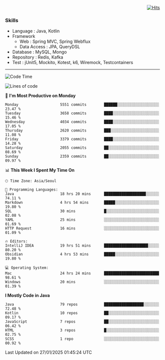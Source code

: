 <!-- Github Profile Readme로 프로필 꾸미기 : https://zzsza.github.io/development/2020/07/10/make-github-profile-readme/ -->

<!-- github theme -->
  <!-- 
    ![header](https://capsule-render.vercel.app/api?type=slice&color=e0f0e3&height=150&section=header&text=beasy&fontSize=45)
  -->


<!-- hits count : https://hits.seeyoufarm.com/ -->
<div align=right>
    
  [![Hits](https://hits.seeyoufarm.com/api/count/incr/badge.svg?url=https%3A%2F%2Fgithub.com%2Fchoi-ys&count_bg=%2379C83D&title_bg=%23555555&icon=&icon_color=%23E7E7E7&title=hits&edge_flat=false)](https://hits.seeyoufarm.com)

</div>


<!-- Committed Top Lang -->
<div align=center>
</div>


### Skills
 - Language : Java, Kotlin
 - Framework
   - Web : Spring MVC, Spring Webflux
   - Data Access : JPA, QueryDSL
 - Database : MySQL, Mongo
 - Repository : Redis, Kafka
 - Test : jUnit5, Mockito, Kotest, k6, Wiremock, Testcontainers

---

<!--START_SECTION:waka-->
![Code Time](http://img.shields.io/badge/Code%20Time-5%2C171%20hrs%207%20mins-blue)

![Lines of code](https://img.shields.io/badge/From%20Hello%20World%20I%27ve%20Written-15.1%20million%20lines%20of%20code-blue)

📅 **I'm Most Productive on Monday** 

```text
Monday                   5551 commits        ██████░░░░░░░░░░░░░░░░░░░   23.47 % 
Tuesday                  3658 commits        ████░░░░░░░░░░░░░░░░░░░░░   15.46 % 
Wednesday                4034 commits        ████░░░░░░░░░░░░░░░░░░░░░   17.05 % 
Thursday                 2620 commits        ███░░░░░░░░░░░░░░░░░░░░░░   11.08 % 
Friday                   3379 commits        ████░░░░░░░░░░░░░░░░░░░░░   14.28 % 
Saturday                 2055 commits        ██░░░░░░░░░░░░░░░░░░░░░░░   08.69 % 
Sunday                   2359 commits        ██░░░░░░░░░░░░░░░░░░░░░░░   09.97 % 
```


📊 **This Week I Spent My Time On** 

```text
🕑︎ Time Zone: Asia/Seoul

💬 Programming Languages: 
Java                     18 hrs 20 mins      ███████████████████░░░░░░   74.11 % 
Markdown                 4 hrs 54 mins       █████░░░░░░░░░░░░░░░░░░░░   19.80 % 
SQL                      30 mins             █░░░░░░░░░░░░░░░░░░░░░░░░   02.08 % 
YAML                     25 mins             ░░░░░░░░░░░░░░░░░░░░░░░░░   01.69 % 
HTTP Request             16 mins             ░░░░░░░░░░░░░░░░░░░░░░░░░   01.09 % 

🔥 Editors: 
IntelliJ IDEA            19 hrs 51 mins      ████████████████████░░░░░   80.20 % 
Obsidian                 4 hrs 53 mins       █████░░░░░░░░░░░░░░░░░░░░   19.80 % 

💻 Operating System: 
Mac                      24 hrs 24 mins      █████████████████████████   98.61 % 
Windows                  20 mins             ░░░░░░░░░░░░░░░░░░░░░░░░░   01.39 % 
```

**I Mostly Code in Java** 

```text
Java                     79 repos            ██████████████████░░░░░░░   72.48 % 
Kotlin                   10 repos            ██░░░░░░░░░░░░░░░░░░░░░░░   09.17 % 
JavaScript               7 repos             ██░░░░░░░░░░░░░░░░░░░░░░░   06.42 % 
HTML                     3 repos             █░░░░░░░░░░░░░░░░░░░░░░░░   02.75 % 
SCSS                     1 repo              ░░░░░░░░░░░░░░░░░░░░░░░░░   00.92 % 
```




 Last Updated on 27/01/2025 01:45:24 UTC
<!--END_SECTION:waka-->

<!-- 
![footer](https://capsule-render.vercel.app/api?section=footer&type=slice&color=e0f0e3)
-->

